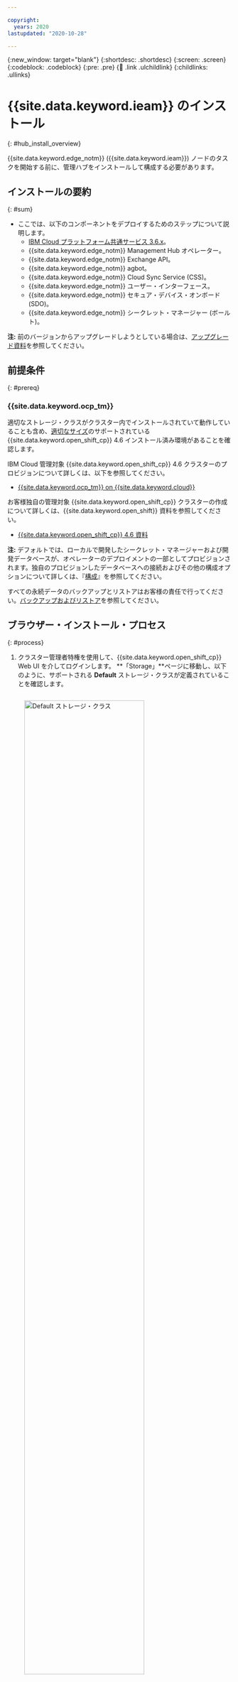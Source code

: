 ```yaml
---

copyright:
  years: 2020
lastupdated: "2020-10-28"

---
```


{:new_window: target="blank"}
{:shortdesc: .shortdesc}
{:screen: .screen}
{:codeblock: .codeblock}
{:pre: .pre}
{:child: .link .ulchildlink}
{:childlinks: .ullinks}

# {{site.data.keyword.ieam}} のインストール
{: #hub_install_overview}

{{site.data.keyword.edge_notm}} ({{site.data.keyword.ieam}}) ノードのタスクを開始する前に、管理ハブをインストールして構成する必要があります。

## インストールの要約
{: #sum}

* ここでは、以下のコンポーネントをデプロイするためのステップについて説明します。
  * [IBM Cloud プラットフォーム共通サービス 3.6.x](https://www.ibm.com/docs/en/cpfs)。
  * {{site.data.keyword.edge_notm}} Management Hub オペレーター。
  * {{site.data.keyword.edge_notm}} Exchange API。
  * {{site.data.keyword.edge_notm}} agbot。
  * {{site.data.keyword.edge_notm}} Cloud Sync Service (CSS)。
  * {{site.data.keyword.edge_notm}} ユーザー・インターフェース。
  * {{site.data.keyword.edge_notm}} セキュア・デバイス・オンボード (SDO)。
  * {{site.data.keyword.edge_notm}} シークレット・マネージャー (ボールト)。

**注:** 前のバージョンからアップグレードしようとしている場合は、[アップグレード資料](upgrade.md)を参照してください。

## 前提条件
{: #prereq}

### {{site.data.keyword.ocp_tm}}
適切なストレージ・クラスがクラスター内でインストールされていて動作していることも含め、[適切なサイズ](cluster_sizing.md)のサポートされている {{site.data.keyword.open_shift_cp}} 4.6 インストール済み環境があることを確認します。

IBM Cloud 管理対象 {{site.data.keyword.open_shift_cp}} 4.6 クラスターのプロビジョンについて詳しくは、以下を参照してください。

* [{{site.data.keyword.ocp_tm}} on {{site.data.keyword.cloud}}](https://www.ibm.com/cloud/openshift)

お客様独自の管理対象 {{site.data.keyword.open_shift_cp}} クラスターの作成について詳しくは、{{site.data.keyword.open_shift}} 資料を参照してください。

* [{{site.data.keyword.open_shift_cp}} 4.6 資料](https://docs.openshift.com/container-platform/4.6/welcome/index.html)

**注:** デフォルトでは、ローカルで開発したシークレット・マネージャーおよび開発データベースが、オペレーターのデプロイメントの一部としてプロビジョンされます。独自のプロビジョンしたデータベースへの接続およびその他の構成オプションについて詳しくは、『[構成](configuration.md)』を参照してください。

すべての永続データのバックアップとリストアはお客様の責任で行ってください。[バックアップおよびリストア](../admin/backup_recovery.md)を参照してください。

## ブラウザー・インストール・プロセス
{: #process}

1. クラスター管理者特権を使用して、{{site.data.keyword.open_shift_cp}} Web UI を介してログインします。 **「Storage」**ページに移動し、以下のように、サポートされる **Default** ストレージ・クラスが定義されていることを確認します。

   <img src="../images/edge/hub_install_storage_class.png" style="margin: 3%" alt="Default ストレージ・クラス" width="75%" height="75%" align="center">

   **注**: デフォルト以外のストレージ・クラスの使用について詳しくは、『[構成](configuration.md)』ページを参照してください。

2. IBM Operator Catalog Source を作成します。これにより、**IEAM Management Hub** バンドルをインストールできるようになります。 以下のイメージに表示されている、インポートの正符号を選択した後に、このテキストをコピーして貼り付けます。 テキストを貼り付けた後に、**「Create」**をクリックします。

   ```
   apiVersion: operators.coreos.com/v1alpha1
   kind: CatalogSource
   metadata:
     name: ibm-operator-catalog
     namespace: openshift-marketplace
   spec:
     displayName: IBM Operator Catalog
     publisher: IBM
     sourceType: grpc
     image: icr.io/cpopen/ibm-operator-catalog:latest
     updateStrategy:
       registryPoll:
         interval: 45m
   ```
   {: codeblock}

   <img src="../images/edge/hub_install_ibm_catalog.png" style="margin: 3%" alt="IBM Catalog Source の作成" align="center">

3. IBM Common Services Operator Catalog Source を作成します。 これにより、**IEAM Management Hub** で追加的にインストールする Common Service オペレーターのスイートが提供されます。 以下のイメージに表示されている、インポートの正符号を選択した後に、このテキストをコピーして貼り付けます。 テキストを貼り付けた後に、**「Create」**をクリックします。
   ```
   apiVersion: operators.coreos.com/v1alpha1
   kind: CatalogSource
   metadata:
     name: opencloud-operators
     namespace: openshift-marketplace
   spec:
     displayName: IBMCS Operators
     publisher: IBM
     sourceType: grpc
     image: quay.io/opencloudio/ibm-common-service-catalog:3.6
     updateStrategy:
       registryPoll:
         interval: 45m
   ```
   {: codeblock}

   <img src="../images/edge/hub_install_cs_catalog.png" style="margin: 3%" alt="IBM CS Catalog Source の作成">

4. **「Projects」**ページに移動し、オペレーターをインストールするプロジェクトを作成します。

   <img src="../images/edge/hub_install_create_project.png" style="margin: 3%" alt="プロジェクトの作成">

5. IBM Entitled Registry に認証するための **ibm-entitlement-key** という名前のイメージ・プル・シークレットを定義します。

   **注**:
   * [「My IBM Key」](https://myibm.ibm.com/products-services/containerlibrary)でライセンス・キーを入手し、以下のコンテンツで示されている各フィールドに入力します。
   * 前のステップで作成したのと同じプロジェクトにこのリソースが作成されたことを確認します。

   <img src="../images/edge/hub_install_pull_secret.png" style="margin: 3%" alt="イメージ・プル・シークレットの作成">

6. **「OperatorHub」**ページに移動し、**IEAM Management Hub** を検索します。

7. **IEAM Management Hub** カードをクリックし、**「Install」**をクリックします。

8. オペレーターをインストールします。プロジェクトがステップ 4 で作成したものに一致していることを確認してください。

   **注:** これは、**IEAM Management Hub** オペレーターがインストール後に監視する唯一のプロジェクトです。

   <img src="../images/edge/hub_install_operator.png" style="margin: 3%" alt="IEAM オペレーターのインストール">

9. ステップ 4 で作成した**プロジェクト**に再び変更し、ステップ 7 で表示された**「Provided APIs」**列の **EamHub** をクリックし、**「Create EamHub」**をクリックします。

   <img src="../images/edge/hub_install_create_eamhub.png" style="margin: 3%" alt="EamHub CR" width="75%" height="75%">

10. 管理ハブを定義および構成する **EamHub** カスタム・リソースを作成します。カスタマイズ・オプションについて詳しくは、[構成](configuration.md)を参照してください。プロジェクトがステップ 4 で作成したものに一致していることを確認してください。

   * **「Accept License」**トグルをクリックし、**「Create」**をクリックしてライセンスを受け入れます。

   <img src="../images/edge/hub_install_create_cr_45.png" style="margin: 3%" alt="EamHub CR 4.5 の作成" width="75%" height="75%">

オペレーターにより、ステップ 4 で指定したプロジェクトに、定義済みのワークロードがデプロイされ、**ibm-common-services** プロジェクトに、必要な {{site.data.keyword.common_services}}ワークロードがデプロイされます。

## 次に行うこと

[インストール後](post_install.md)のステップを実行して、新規管理ハブのセットアップを続行します。
